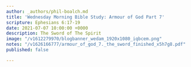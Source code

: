 ```yaml
---
author: _authors/phil-boalch.md
title: 'Wednesday Morning Bible Study: Armour of God Part 7'
scripture: Ephesians 6:17-19
date: 2021-07-07 10:00:00 +0000
description: The Sword of The Spirit
image: "/v1612279970/blogbanner_wedam_1920x1080_iqbcem.png"
notes: "/v1626166777/armour_of_god_7._the_sword_finished_x5h7g8.pdf"
published: false

---
```

